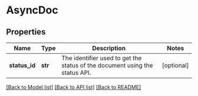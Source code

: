 # AsyncDoc


## Properties
Name | Type | Description | Notes
------------ | ------------- | ------------- | -------------
**status_id** | **str** | The identifier used to get the status of the document using the status API. | [optional] 

[[Back to Model list]](../README.md#documentation-for-models) [[Back to API list]](../README.md#documentation-for-api-endpoints) [[Back to README]](../README.md)


